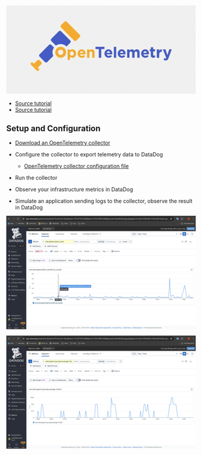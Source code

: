 <p align="left">
 <img width="600px" src="optel_logo.png" alt="qr"/>
</p>

- [Source tutorial](https://betterprogramming.pub/distributed-tracing-with-opentelemetry-and-datadog-712f8f4d520b "GitHub_Datadog")
- [Source tutorial](https://medium.com/@gerardyin/setting-up-an-opentelemetry-collector-that-exports-to-datadog-cb5d5dceadb7 "DevOpsScholl")

## Setup and Configuration
* [Download an OpenTelemetry collector](https://betterprogramming.pub/distributed-tracing-with-opentelemetry-and-datadog-712f8f4d520b )

* Configure the collector to export telemetry data to DataDog
   * [OpenTelemetry collector configuration file](config.yml)

* Run the collector
* Observe your infrastructure metrics in DataDog
* Simulate an application sending logs to the collector, observe the result in DataDog




<p align="left">
 <img width="700px" src="otel+datadog.png" alt="qr"/>
</p>


<p align="left">
 <img width="700px" src="otel+datadog2.png" alt="qr"/>
</p>



